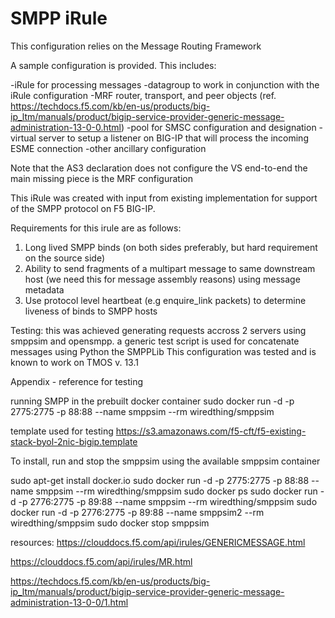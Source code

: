 # SMPP iRule

This configuration relies on the Message Routing Framework 

A sample configuration is provided.  This includes:

-iRule for processing messages
-datagroup to work in conjunction with the iRule configuration
-MRF router, transport, and peer objects (ref. https://techdocs.f5.com/kb/en-us/products/big-ip_ltm/manuals/product/bigip-service-provider-generic-message-administration-13-0-0.html)
-pool for SMSC configuration and designation
-virtual server to setup a listener on BIG-IP that will process the incoming ESME connection
-other ancillary configuration

Note that the AS3 declaration does not configure the VS end-to-end the main missing piece is the MRF configuration 

This iRule was created with input from existing implementation for support of the SMPP protocol on F5 BIG-IP.

Requirements for this irule are as follows:
1. Long lived SMPP binds (on both sides preferably, but hard requirement on the source side)
2. Ability to send fragments of a multipart message to same downstream host (we need this for message assembly reasons) using message metadata
3. Use protocol level heartbeat (e.g enquire_link packets) to determine liveness of binds to SMPP hosts


Testing:
this was achieved generating requests accross 2 servers using smppsim and opensmpp.
a generic test script is used for concatenate messages using Python the SMPPLib 
This configuration was tested and is known to work on TMOS v. 13.1

Appendix - reference for testing

running SMPP in the prebuilt docker container
sudo docker run -d -p 2775:2775 -p 88:88 --name smppsim --rm wiredthing/smppsim


template used for testing
https://s3.amazonaws.com/f5-cft/f5-existing-stack-byol-2nic-bigip.template

To install, run and stop the smppsim using the available smppsim container

sudo apt-get install docker.io
sudo docker run -d -p 2775:2775 -p 88:88 --name smppsim --rm wiredthing/smppsim
sudo docker ps
sudo docker run -d -p 2776:2775 -p 89:88 --name smppsim --rm wiredthing/smppsim
sudo docker run -d -p 2776:2775 -p 89:88 --name smppsim2 --rm wiredthing/smppsim
sudo docker stop smppsim

resources: 
https://clouddocs.f5.com/api/irules/GENERICMESSAGE.html

https://clouddocs.f5.com/api/irules/MR.html

https://techdocs.f5.com/kb/en-us/products/big-ip_ltm/manuals/product/bigip-service-provider-generic-message-administration-13-0-0/1.html
